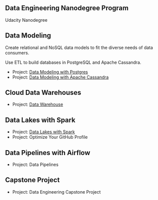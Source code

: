## Data Engineering Nanodegree Program ##
Udacity Nanodegree

## Data Modeling ##
Create relational and NoSQL data models to fit the diverse needs of data consumers. 

Use ETL to build databases in PostgreSQL and Apache Cassandra.

- Project: [Data Modeling with Postgres](https://github.com/mzcolor001/Data-Engineer-Practice/tree/master/Data%20Modeling%20with%20Postgres)
- Project: [Data Modeling with Apache Cassandra](https://github.com/mzcolor001/Data-Engineer-Practice/tree/master/Data%20Modeling%20with%20Apache%20Cassandra)

## Cloud Data Warehouses ##
- Project: [Data Warehouse](https://github.com/mzcolor001/Data-Engineer-Practice/tree/master/Data%20Warehouse)

## Data Lakes with Spark ##
- Project: [Data Lakes with Spark](https://github.com/mzcolor001/Data-Engineer-Practice/tree/master/Data%20Lakes%20with%20Spark)
- Project: Optimize Your GitHub Profile

## Data Pipelines with Airflow ##
- Project: Data Pipelines

## Capstone Project ##
- Project: Data Engineering Capstone Project
